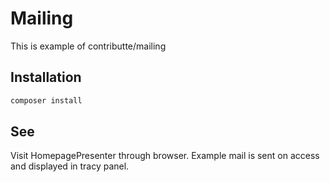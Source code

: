 # Mailing

This is example of contributte/mailing

## Installation

```bash
composer install
```

## See

Visit HomepagePresenter through browser. Example mail is sent on access and displayed in tracy panel.
